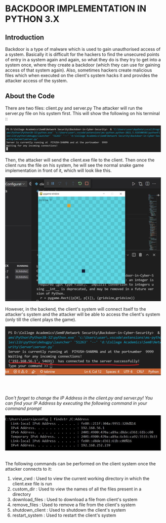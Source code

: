 # BACKDOOR IMPLEMENTATION IN PYTHON 3.X

## Introduction
Backdoor is a type of malware which is used to gain unauthorised access of a system. Basically it is difficult for the hackers to find the unsecured points of entry in a system again and again, so what they do is they try to get into a system once, where they create a backdoor (which they can use for gaining access of that system again). Also, sometimes hackers create malicious files which when executed on the client's system hacks it and provides the attacker access of the system.

## About the Code
There are two files: client.py and server.py
The attacker will run the server.py file on his system first. This will show the following on his terminal ::

![Waiting for Incoming Connections](https://github.com/piyushsharma220699/Backdoor-in-Cyber-Security/blob/main/Images/Waiting%20for%20incoming%20connections.jpg)

Then, the attacker will send the client.exe file to the client. Then once the client runs the file on his system, he will see the normal snake game implementation in front of it, which will look like this.

![Snake Game](https://github.com/piyushsharma220699/Backdoor-in-Cyber-Security/blob/main/Images/Snake_Game.jpg)

However, in the backend, the client's system will connect itself to the attacker's system and the attacker will be able to access the client's system (only till the client plays the game).

![Connected](https://github.com/piyushsharma220699/Backdoor-in-Cyber-Security/blob/main/Images/Successful%20connection.jpg)

<br><br>

_Don't forget to change the IP Address in the client.py and server.py! You can find your IP Address by executing the following command in your command prompt_

![IPv4 Address](https://github.com/piyushsharma220699/Backdoor-in-Cyber-Security/blob/main/Images/IPv4_Address.jpg)
<br><br>

The following commands can be performed on the client system once the attacker connects to it:
1. view_cwd : Used to view the current working directory in which the client.exe file is run
2. custom_dir : Used to view the names of all the files present in a directory
3. download_files : Used to download a file from client's system
4. remove_files : Used to remove a file from the client's system
5. shutdown_client : Used to shutdown the client's system
6. restart_system : Used to restart the client's system
